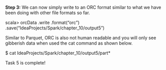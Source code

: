 

**Step 3:** We can now simply write to an ORC format similar to what we have been doing with other file formats so far.

scala> orcData
.write
.format(“orc”)
.save(“IdeaProjects/Spark/chapter_10/output5”)



Similar to Parquet, ORC is also not human readable and you will only see gibberish data when used the cat command as shown below.

$ cat IdeaProjects/Spark/chapter_10/output5/part*

 

Task 5 is complete!